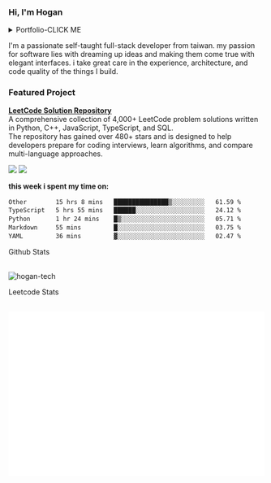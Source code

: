 ### Hi, I'm Hogan 

<details><summary>Portfolio-CLICK ME</summary>
NCKU Modular System：https://modular-course.science.ncku.edu.tw/index.php <br />
NCKU Bill Platform：https://pay.ufo.ncku.edu.tw/mobilepay/ <br />
NUTN USR：http://tfre.nutn.edu.tw/ <br />
Ansir：https://www.ansir.com.tw/ <br />
Ainimal：https://official.ainimal.io/#/ <br />
</details>

I'm a passionate self-taught full-stack developer from taiwan. my passion for software lies with dreaming up ideas and
making them come true with elegant interfaces. i take great care in the experience, architecture, and code quality of
the things I build.

### Featured Project
**[LeetCode Solution Repository](https://github.com/hogan-tech/leetcode-solution)**  
A comprehensive collection of 4,000+ LeetCode problem solutions written in Python, C++, JavaScript, TypeScript, and SQL.  
The repository has gained over 480+ stars and is designed to help developers prepare for coding interviews, learn algorithms, and compare multi-language approaches.



<span>

<img src="https://komarev.com/ghpvc/?username=hogan-tech&style=flat"  height="25">
<img src="https://img.shields.io/github/followers/hogan-tech?style=social" height="25" />
</span>

**this week i spent my time on:**
<br />

<!--START_SECTION:waka-->

```txt
Other        15 hrs 8 mins   ███████████████▒░░░░░░░░░   61.59 %
TypeScript   5 hrs 55 mins   ██████░░░░░░░░░░░░░░░░░░░   24.12 %
Python       1 hr 24 mins    █▒░░░░░░░░░░░░░░░░░░░░░░░   05.71 %
Markdown     55 mins         █░░░░░░░░░░░░░░░░░░░░░░░░   03.75 %
YAML         36 mins         ▓░░░░░░░░░░░░░░░░░░░░░░░░   02.47 %
```

<!--END_SECTION:waka-->

Github Stats

<br />
<span>
<img src="https://github-readme-stats.vercel.app/api?username=hogan-tech&show_icons=true&theme=gruvbox" alt="hogan-tech" />
</span>

Leetcode Stats

<br />
<span>
<img src="./assets/leetcode.svg" alt="LeetCode Stats" />
</span>
<br />
